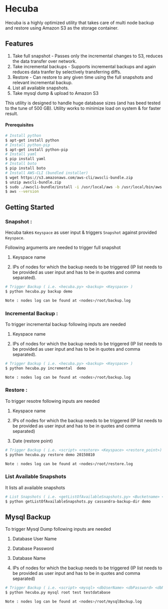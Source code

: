 # Hecuba
Hecuba is a highly optimized utility that takes care of multi node backup and restore using Amazon S3 as the storage container.

## Features
1. Take full snapshot - Passes only the incremental changes to S3, reduces the data transfer over network.
2. Take incremental backups - Supports incremental backups and again reduces data tranfer by selectively transferring diffs.
3. Restore - Can restore to any given time using the full snapshots and relevant incremental backup.
4. List all available snapshots.
5. Take mysql dump & upload to Amazon S3

This utility is designed to handle huge database sizes (and has beed tested to the tune of 500 GB). Utility works to minimize load on system & for faster result.

#### Prerequisites
```bash
# Install python
$ apt-get install python
# Install python-pip
$ apt-get install python-pip
# Install yaml
$ pip install yaml
# Install boto
$ pip install boto
# Install AWS-CLI (bundled installer)
$ wget https://s3.amazonaws.com/aws-cli/awscli-bundle.zip
$ unzip awscli-bundle.zip
$ sudo ./awscli-bundle/install -i /usr/local/aws -b /usr/local/bin/aws
$ aws --version
```

## Getting Started 

### Snapshot :
Hecuba takes `Keyspace` as user input & triggers `Snapshot` against provided `Keyspace`. 

Following arguments are needed to trigger full snapshot 

1. Keyspace name

2. IPs of nodes for which the backup needs to be triggered (IP list needs to be provided as user input and has to be in quotes and comma separated).

```bash
# Trigger Backup ( i.e. <hecuba.py> <backup> <Keyspace> )
$ python hecuba.py backup demo

Note : nodes log can be found at <nodes>/root/backup.log
```

### Incremental Backup : 

To trigger incremental backup following inputs are needed

1. Keyspace name

2. IPs of nodes for which the backup needs to be triggered (IP list needs to be provided as user input and has to be in quotes and comma separated).

```bash
# Trigger Backup ( i.e. <hecuba.py> <backup> <Keyspace> )
$ python hecuba.py incremental  demo

Note : nodes log can be found at <nodes>/root/backup.log
```

### Restore :
To trigger resotre following inputs are needed  

1. Keyspace name

2. IPs of nodes for which the backup needs to be triggered (IP list needs to be provided as user input and has to be in quotes and comma separated)

3. Date (restore point)

```bash
# Trigger Backup ( i.e. <script> <restore> <Keyspace> <restore_point>)
$ python hecuba.py restore demo 20150810

Note : nodes log can be found at <nodes>/root/restore.log
``` 


### List Available Snapshots

It lists all available snapshots

```bash
# List Snapshots ( i.e. <getListOfAvailableSnapshots.py> <Bucketname> <Keyspace> )
$ python getListOfAvailableSnapshots.py cassandra-backup-dir demo
``` 

## Mysql Backup
To trigger Mysql Dump following inputs are needed  

1. Database User Name

2. Database Password

3. Database Name

4. IPs of nodes for which the backup needs to be triggered (IP list needs to be provided as user input and has to be in quotes and comma separated)

```bash
# Trigger Backup ( i.e. <script> <mysql> <dbUserName> <dbPassword> <dbName>)
$ python hecuba.py mysql root test testdatabase

Note : nodes log can be found at <nodes>/root/mysqlBackup.log
``` 
